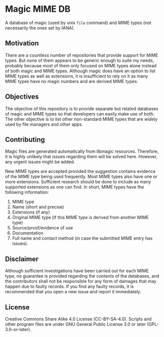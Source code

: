# Magic MIME DB

A database of magic (used by unix `file` command) and MIME types (not necessarily the ones set by IANA).

## Motivation

There are a countless number of repositories that provide support for MIME types. But none of them appears to be generic enough to suite my needs, probably because most of them only focused on MIME types alone instead of both magic and MIME types. Although magic does have an option to list MIME types as well as extensions, it is insufficient to rely on it as many MIME types have no magic numbers and are derived MIME types.

## Objectives

The objective of this repository is to provide separate but related databases of magic and MIME types so that developers can easily make use of both. The other objective is to list other non-standard MIME types that are widely used by file managers and other apps.

## Contributing

Magic files are generated automatically from libmagic resources. Therefore, it is highly unlikely that issues regarding them will be solved here. However, any urgent issues might be added.

New MIME types are accepted provided the suggestion contains evidence of the MIME type being used frequently. Most MIME types also have one or more extensions. Sufficient research should be done to include as many supported extensions as one can find. In short, MIME types have the following information:
1. MIME type
2. Name (short and precise)
3. Extensions (if any)
4. Original MIME type (if this MIME type is derived from another MIME type)
5. Source/proof/evidence of use
6. Documentation
7. Full name and contact method (in case the submitted MIME entry has issues).

## Disclaimer

Although sufficient investigations have been carried out for each MIME type, no guarantee is provided regarding the contents of the databases, and the contributors shall not be responsible for any form of damages that may happen due to faulty records. If you find any faulty records, it is recommended that you open a new issue and report it immediately. 

## License

Creative Commons Share Alike 4.0 License (CC-BY-SA-4.0). Scripts and other program files are under GNU General Public License 3.0 or later (GPL-3.0-or-later).

